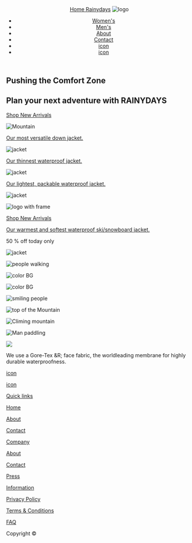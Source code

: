 <!DOCTYPE html>
<html lang="en">
    <head>
        <title>Rainydays website|Home</title>
        <meta http-equiv="Content-Type" content="text/html;charset=UTF-8">
        <meta name="description" content="the homepage to my Rainydays website" />
        <meta name="viewport" content="width=device-width, initial-scale=1" />
    </head>
    <body>
        <header>
            <nav>
                <a href="index.html">Home Rainydays</a>
                <img src="#" alt="logo"Pushing the comfort Zone />
                <ul>
                    <li><a href="Women's.html">Women's</a></li>
                    <li><a href="men's.html">Men's</a></li>
                    <li><a href="about.html">About</a></li>
                    <li><a href="contact.html">Contact</a></li>
                    <li><a href="search.html">icon</a></li>
                    <li><a href="shopping-cart.html">icon</a></li>
                </ul>
            </nav>
        </header>
        <main>
            <section>
                <h1>Pushing the Comfort Zone</h1>
                <p><h2>Plan your next adventure with RAINYDAYS</h2></p>
                <a href="shop new arrivals.html">Shop New Arrivals</a>
                <p><img src="#" alt="Mountain"Mountain /></p>
            </section>
            <section>
            <p><a href="Our most versatile down jacket.html">Our most versatile down jacket.</a></p>
            <p><img src="#" alt="jacket"orange jacket /></p>
            <p><a href="Our thinnest waterproof jacket.html">Our thinnest waterproof jacket.</a></p>
            <p><img src="#" alt="jacket"black jacket /></p>
            <p><a href="Our lightest, packable waterproof jacket.html">Our lightest, packable waterproof jacket.</a></p>
            <p><img src="#" alt="jacket"red jacket /></p>
            <p><img src="#" alt="logo with frame"Pusing the comfort Zone /></p>
            <p><a href="shop new arrivals.html">Shop New Arrivals</a></p>
            <p><a href="Our warmest and softest waterproof ski/snowboard jacket">Our warmest and softest waterproof ski/snowboard jacket.</a></p>
            <p>50 % off today only</p>
            <p><img src="#" alt="jacket"50 % off jacket /></p>
            <p><img src="#" alt="people walking"people walking /></p>
            <p><img src="#" alt="color BG"color BG /></p>
            </section>
            <section>
            <p><img src="#" alt="color BG"color BG /></p>
            <p><img src="#" alt="smiling people"smiling people /></p>
            <p><img src="#" alt="top of the Mountain"top of the mountain /></p>
            <p><img src="#" alt="Climing mountain"Climing mountain /></p>
            <p><img src="#" alt="Man paddling"Man paddling /></p>
            </section>
        </main>
    </body>
    <footer>
        <img src="#"logo />
        <p>We use a Gore-Tex &R; face fabric, the worldleading membrane for highly durable waterproofness.</p>
        <a href="facebook.html">icon</a>
        <p>
        <a href="instagram.html">icon</a>
        </p>
            <section>
        <p><a href="Quick links.html">Quick links</a></p>
        <p><a href="Home.html">Home</a></p>
        <p><a href="About.html">About</a></p>
        <p><a href="Contact.html">Contact</a></p>
            </section>
            <section>
        <p><a href="company.html">Company</a></p>
        <p><a href="About.html">About</a></p>
        <p><a href="Contact.html">Contact</a></p>
        <p><a href="Press.html">Press</a></p>
            </section>
            <section>
        <p><a href="Information.html">Information</a></p>    
        <p><a href="Privacy Policy.html">Privacy Policy</a></p>  
        <p><a href="Terms & Conditions.html">Terms & Conditions</a></p>  
        <p><a href="FAQ.html">FAQ</a></p>      
            </section>
        <p>Copyright &copy;</p>
    </footer>
</html>
